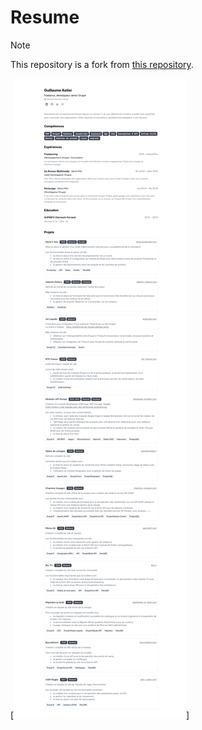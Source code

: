 # Resume

> [!NOTE]  
> This repository is a fork from [this repository](https://github.com/BartoszJarocki/cv).

[![Resume](./public/resume.png)]